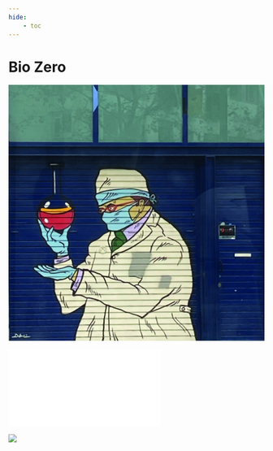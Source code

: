 ```yaml
---
hide:
    - toc
---
```


# **Bio Zero**


![](../images/biobio.jpeg)

![](../images/Evolution.pdf)

![](images/mat.jpeg)
